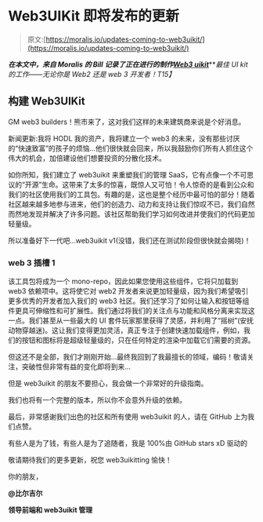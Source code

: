 # Web3UIKit 即将发布的更新

> 原文:[https://moralis.io/updates-coming-to-web3uikit/](https://moralis.io/updates-coming-to-web3uikit/)

***在本文中，来自 Moralis 的 Bill 记录了正在进行的制作***[***Web3 uikit***](https://github.com/web3ui/web3uikit)***最佳 UI kit 的工作——无论你是 Web2 还是 web 3 开发者！*T15】**

## 构建 Web3UIKit

GM web3 builders！熊市来了，这对我们这样的未来建筑商来说是个好消息。

新闻更新:我将 HODL 我的资产，我将建立一个 web3 的未来，没有那些讨厌的“快速致富”的孩子的烦恼…他们很快就会回来，所以我鼓励你们所有人抓住这个伟大的机会，加倍建设他们想要投资的分散化技术。

如你所知，我们建立了 web3uikit 来重塑我们的管理 SaaS，它有点像一个不可思议的“开源”生命。这带来了太多的惊喜，既惊人又可怕！令人惊奇的是看到公众和我们的社区使用我们的工具包。有趣的是，这也是整个经历中最可怕的部分！随着社区越来越多地参与进来，他们的创造力、动力和支持让我们惊叹不已，我们自然而然地发现并解决了许多问题。该社区帮助我们学习如何改进并使我们的代码更加轻量级。

所以准备好下一代吧…web3uikit v1(没错，我们还在测试阶段但很快就会揭晓)！

### web 3 插槽 1

该工具包将成为一个 mono-repo，因此如果您使用这些组件，它将只加载到 web3 依赖项中。这将使它对 web2 开发者来说更加轻量级，因为我们希望吸引更多优秀的开发者加入我们的 web3 社区。我们还学习了如何让输入和按钮等组件更具可伸缩性和可扩展性。我们通过将我们的关注点与功能和风格分离来实现这一点。我们甚至从一些最大的 UI 套件玩家那里获得了灵感，并利用了“摇树”(安抚动物穿越迷)。这让我们变得更加灵活，真正专注于创建快速加载组件，例如，我们的按钮和图标将是超级轻量级的，只在任何特定的渲染中加载它们需要的资源。

但这还不是全部，我们才刚刚开始…最终我回到了我最擅长的领域，编码！敬请关注，突破性但非常有益的变化即将到来…

但是 web3uikit 的朋友不要担心，我会做一个非常好的升级指南。

我们也将有一个完整的版本，所以你不会意外升级的依赖。

最后，非常感谢我们出色的社区和所有使用 web3uikit 的人，请在 GitHub 上为我们点赞。

有些人是为了钱，有些人是为了追随者，我是 100%由 GitHub stars xD 驱动的

敬请期待我们的更多更新，祝您 web3uikitting 愉快！

你的朋友，

**@比尔吉尔**

**领导前端和 web3uikit 管理**
